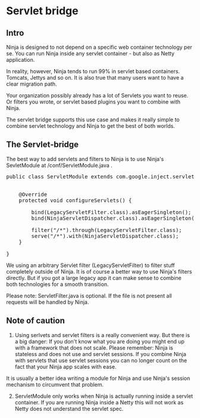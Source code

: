 Servlet bridge
==============

Intro
-----

Ninja is designed to not depend on a specific web container technology per se.
You can run Ninja inside any servlet container - but also as Netty application.

In reality, however, Ninja tends to run 99% in servlet based containers. Tomcats, Jettys and so on.
It is also true that many users want to have a clear migration path. 

Your organization possibly already has a lot of Servlets you want to reuse. Or filters you wrote, 
or servlet based plugins you want to combine with Ninja.

The servlet bridge supports this use case and makes it really simple to combine servlet technology
and Ninja to get the best of both worlds.


The Servlet-bridge
------------------

The best way to add servlets and filters to Ninja is to use Ninja's SevletModule at /conf/ServletModule.java .

<pre class="prettyprint">
public class ServletModule extends com.google.inject.servlet.ServletModule {


    @Override
    protected void configureServlets() {

        bind(LegacyServletFilter.class).asEagerSingleton();
        bind(NinjaServletDispatcher.class).asEagerSingleton();

        filter("/*").through(LegacyServletFilter.class);
        serve("/*").with(NinjaServletDispatcher.class);
    }

}
</pre>


We using an arbitrary Servlet filter (LegacyServletFilter) to filter stuff completely outside of Ninja. It is of course
a better way to use Ninja's filters directly. But if you got a large legacy app it can make sense to combine
both technologies for a smooth transition.

Please note: ServletFilter.java is optional. If the file is not present all requests will be handled by
Ninja.


Note of caution
---------------

1) Using serlvets and servlet filters is a really convenient way. But there is a big danger: If you don't know
what you are doing you might end up with a framework that does not scale. Please remember: Ninja is stateless
and does not use and servlet sessions. If you combine Ninja with servlets that use servlet sessions you can no
longer count on the fact that your Ninja app scales with ease.

It is usually a better idea writing a module for Ninja and use Ninja's session mechanism to circumvent that problem.

2) ServletModule only works when Ninja is actually running inside a servlet container. If you are running Ninja
inside a Netty this will not work as Netty does not understand the servlet spec.
